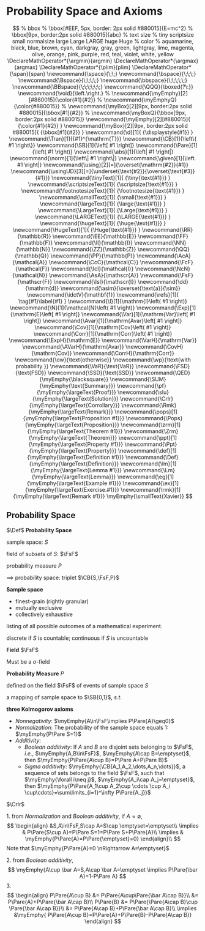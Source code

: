 # Probability Space and Axioms

$$
% bbox
% \bbox[#EEF, 5px, border: 2px solid #880015]{E=mc^2}
% \bbox[9px, border:2px solid #880015]{abc}
% text size
% tiny scriptsize small normalsize large Large LARGE huge Huge
% color
% aquamarine, black, blue, brown, cyan, darkgray, gray, green, lightgray, lime, magenta, olive, orange, pink, purple, red, teal, violet, white, yellow
\DeclareMathOperator*{\argmin}{argmin}
\DeclareMathOperator*{\argmax}{argmax}
\DeclareMathOperator*{\plim}{plim}
\DeclareMathOperator*{\span}{span}
\newcommand{\space}{\;\;}
\newcommand{\bspace}{\;\;\;}
\newcommand{\Bspace}{\;\;\;\;}
\newcommand{\bbspace}{\;\;\;\;\;}
\newcommand{\BBspace}{\;\;\;\;\;\;}
\newcommand{\QQQ}{\boxed{?\:}}
\newcommand{\void}{\left.\right.}
% \newcommand{\myEmphy}[2][#880015]{\color{#1}{#2}}
% \newcommand{\myEmphyQ}{\color{#880015}}
% \newcommand{\myBox}[2][9px, border:2px solid #880015]{\bbox[#1]{#2}}
% \newcommand{\myBoxQ}{\bbox[9px, border:2px solid #880015]}
\newcommand{\myEmphy}[2][#880015]{ {\color{#1}{#2}} }
\newcommand{\myBox}[2][9px, border:2px solid #880015]{ {\bbox[#1]{#2}} }
\newcommand{\d}[1]{ {\displaystyle{#1}} }
\newcommand{\Tran}[1]{{#1}^{\mathrm{T}}}
\newcommand{\CB}[1]{\left\{ #1 \right\}}
\newcommand{\SB}[1]{\left[ #1 \right]}
\newcommand{\Pare}[1]{\left( #1 \right)}
\newcommand{\abs}[1]{\left| #1 \right|}
\newcommand{\norm}[1]{\left\| #1 \right\|}
\newcommand{\given}[1]{\left. #1 \right|}
\newcommand{\using}[2][=]{\overset{\mathrm{#2}}{#1}}
\newcommand{\usingUD}[3][=]{\underset{\text{#2}}{\overset{\text{#3}}{#1}}}
\newcommand{\tinyText}[1]{ {\tiny{\text{#1}}} }
\newcommand{\scriptsizeText}[1]{ {\scriptsize{\text{#1}}} }
\newcommand{\footnotesizeText}[1]{ {\footnotesize{\text{#1}}} }
\newcommand{\smallText}[1]{ {\small{\text{#1}}} }
\newcommand{\largeText}[1]{ {\large{\text{#1}}} }
\newcommand{\LargeText}[1]{ {\Large{\text{#1}}} }
\newcommand{\LARGEText}[1]{ {\LARGE{\text{#1}}} }
\newcommand{\hugeText}[1]{ {\huge{\text{#1}}} }
\newcommand{\HugeText}[1]{ {\Huge{\text{#1}}} }
\newcommand{\RR}{\mathbb{R}}
\newcommand{\EE}{\mathbb{E}}
\newcommand{\FF}{\mathbb{F}}
\newcommand{\II}{\mathbb{I}}
\newcommand{\NN}{\mathbb{N}}
\newcommand{\ZZ}{\mathbb{Z}}
\newcommand{\QQ}{\mathbb{Q}}
\newcommand{\PP}{\mathbb{P}}
\newcommand{\AcA}{\mathcal{A}}
\newcommand{\CcC}{\mathcal{C}}
\newcommand{\FcF}{\mathcal{F}}
\newcommand{\IcI}{\mathcal{I}}
\newcommand{\NcN}{\mathcal{N}}
\newcommand{\AsA}{\mathscr{A}}
\newcommand{\FsF}{\mathscr{F}}
\newcommand{\IsI}{\mathscr{I}}
\newcommand{\dd}{\mathrm{d}}
\newcommand{\asim}{\overset{\text{a}}{\sim}}
\newcommand{\idctV}{\mathbf{1}}
\newcommand{\refs}[1]{ \tag{#1}\label{#1} }
\newcommand{\I}[1]{\mathrm{I}\left( #1 \right)}
\newcommand{\N}[1]{\mathcal{N}\left( #1 \right)}
\newcommand{\Exp}[1]{\mathrm{E}\left[ #1 \right]}
\newcommand{\Var}[1]{\mathrm{Var}\left[ #1 \right]}
\newcommand{\Avar}[1]{\mathrm{Avar}\left[ #1 \right]}
\newcommand{\Cov}[1]{\mathrm{Cov}\left( #1 \right)}
\newcommand{\Corr}[1]{\mathrm{Corr}\left( #1 \right)}
\newcommand{\ExpH}{\mathrm{E}}
\newcommand{\VarH}{\mathrm{Var}}
\newcommand{\AVarH}{\mathrm{Avar}}
\newcommand{\CovH}{\mathrm{Cov}}
\newcommand{\CorrH}{\mathrm{Corr}}
\newcommand{\ow}{\text{otherwise}}
\newcommand{\wp}{\text{with probability }}
\newcommand{\VaR}{\text{VaR}}
\newcommand{\FSD}{\text{FSD}}
\newcommand{\SSD}{\text{SSD}}
\newcommand{\QED}{\myEmphy{\blacksquare}}
\newcommand{\SUM}{\myEmphy{\text{Summary}}}
\newcommand{\pf}{\myEmphy{\largeText{Proof}}}
\newcommand{\slu}{\myEmphy{\largeText{Solution}}}
\newcommand{\Crlr}{\myEmphy{\largeText{Corrollary}}}
\newcommand{\Rmk}{\myEmphy{\largeText{Remark}}}
\newcommand{\pops}[1]{\myEmphy{\largeText{Proposition #1}}}
\newcommand{\Pops}{\myEmphy{\largeText{Proposition}}}
\newcommand{\zrm}[1]{\myEmphy{\largeText{Theorem #1}}}
\newcommand{\Zrm}{\myEmphy{\largeText{Theorem}}}
\newcommand{\ppt}[1]{\myEmphy{\largeText{Property #1}}}
\newcommand{\Ppt}{\myEmphy{\largeText{Property}}}
\newcommand{\def}[1]{\myEmphy{\largeText{Definition #1}}}
\newcommand{\Def}{\myEmphy{\largeText{Definition}}}
\newcommand{\lm}[1]{\myEmphy{\largeText{Lemma #1}}}
\newcommand{\Lm}{\myEmphy{\largeText{Lemma}}}
\newcommand{\eg}[1]{\myEmphy{\largeText{Example #1}}}
\newcommand{\ex}[1]{\myEmphy{\largeText{Exercise.#1}}}
\newcommand{\rmk}[1]{\myEmphy{\largeText{Remark #1}}}
\myEmphy{\smallText{Xavier}}
$$



## Probability Space

$\Def$ **Probability Space**

sample space: $S$

field of subsets of $S$: $\FsF$

probability measure $P$

$\implies$ probability space: triplet $\CB{S,\FsF,P}$

**Sample space**

- finest-grain (rightly granular)
- mutually exclusive
- collectively exhaustive 

listing of all possible outcomes of a mathematical experiment.

discrete if $S$ is countable; continuous if $S$ is uncountable

**Field** $\FsF$

Must be a $\sigma$-field

**Probability Measure** $P$

defined on the field $\FsF$ of events of sample space $S$

a mapping of sample space to $\SB{0,1}$, $s.t.$

**three Kolmogorov axioms**

- *Nonnegativity*: $\myEmphy{A\in\FsF\implies P\Pare{A}\geq0}$
- *Normalization*: The probability of the sample space equals $1$: $\myEmphy{P\Pare S=1}$
- *Additivity*:
  - *Boolean additivity*: If $A$ and $B$ are disjoint sets belonging to $\FsF$, $i.e.$, $\myEmphy{A,B\in\FsF}$, $\myEmphy{A\cap B=\emptyset}$, then $\myEmphy{P\Pare{A\cup B}=P\Pare A+P\Pare B}$
  - *Sigma additivity*: $\myEmphy{\CB{A_1,A_2,\dots,A_n,\dots}}$, a sequence of sets belongs to the field $\FsF$, such that $\myEmphy{\forall i\neq j}$, $\myEmphy{A_i\cap A_j=\emptyset}$, then $\myEmphy{P\Pare{A_1\cup A_2\cup \cdots \cup A_i \cup\cdots}=\sum\limits_{i=1}^\infty P\Pare{A_j}}$



$\Crlr$

1\. from *Normalization* and *Boolean additivity*, if $A=\emptyset$,
$$
\begin{align}
&S,A\in\FsF,S\cap A=S\cap \emptyset=\emptyset\\
\implies & P\Pare{S\cup A}=P\Pare S=1=P\Pare S+P\Pare{A}\\
\implies & \myEmphy{P\Pare{A}=P\Pare{\emptyset}=0}
\end{align}\\
$$
Note that $\myEmphy{P\Pare{A}=0 \nRightarrow A=\emptyset}$

2\. from *Boolean additivity*,
$$
\myEmphy{A\cup \bar A=S,A\cap \bar A=\emptyset \implies P\Pare{\bar A}=1-P\Pare A}
$$
3\. 
$$
\begin{align}
P\Pare{A\cup B} &= P\Pare{A\cup\Pare{\bar A\cap B}}\\
&= P\Pare{A}+P\Pare{\bar A\cap B}\\
P\Pare{B} &= P\Pare{\Pare{A\cap B}\cup \Pare{\bar A\cap B}}\\
&= P\Pare{A\cap B}+P\Pare{\bar A\cap B}\\
\implies &\myEmphy{ P\Pare{A\cup B}=P\Pare{A}+P\Pare{B}-P\Pare{A\cap B}}
\end{align}
$$














